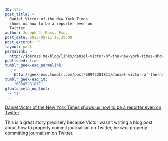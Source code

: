```yaml
---
ID: 173
post_title: >
  Daniel Victor of the New York Times
  shows us how to be a reporter even on
  Twitter
author: Joseph J. Ross, Esq.
post_date: 2013-09-11 17:39:00
post_excerpt: ""
layout: post
permalink: >
  http://joeross.me/blog/links/daniel-victor-of-the-new-york-times-shows-us-how/
published: true
tumblr_geek-esq_permalink:
  - >
    http://geek-esq.tumblr.com/post/60945281811/daniel-victor-of-the-new-york-times-shows-us-how
tumblr_geek-esq_id:
  - "60945281811"
gfonts_meta_no_font:
  - "1"
---
```

<a href='http://www.mediabistro.com/10000words/why-you-need-to-verify-tweets-before-including-them-in-your-reporting_b22346'>Daniel Victor of the New York Times shows us how to be a reporter even on Twitter</a><div class="link_description"><p>This is a great story precisely because Victor wasn&#8217;t writing a blog post about how to properly commit journalism on Twitter, he <em>was</em> properly committing journalism on Twitter.</p></div>